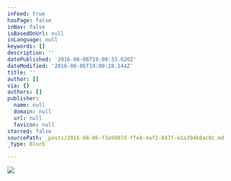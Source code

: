 ```yaml
---
inFeed: true
hasPage: false
inNav: false
isBasedOnUrl: null
inLanguage: null
keywords: []
description: ''
datePublished: '2016-08-06T19:00:33.620Z'
dateModified: '2016-08-06T19:00:28.144Z'
title: ''
author: []
via: {}
authors: []
publisher:
  name: null
  domain: null
  url: null
  favicon: null
starred: false
sourcePath: _posts/2016-08-06-f3a9907d-ffe8-4af2-847f-e1a394b8ac0c.md
_type: Blurb

---
```

![](https://the-grid-user-content.s3-us-west-2.amazonaws.com/b077997e-2ad8-4498-9b04-b54808314b6f.png)